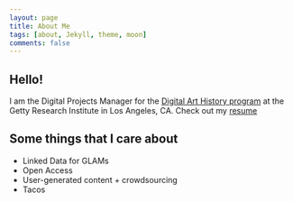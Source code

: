 ```yaml
---
layout: page
title: About Me
tags: [about, Jekyll, theme, moon]
comments: false
---
```


## Hello!
I am the Digital Projects Manager for the [Digital Art History program](http://www.getty.edu/research/scholars/digital_art_history/index.html) at the Getty Research Institute in Los Angeles, CA. 
Check out my [resume](assets/img/gri.jpg)

## Some things that I care about 
+ Linked Data for GLAMs
+ Open Access
+ User-generated content + crowdsourcing 
+ Tacos 
      
